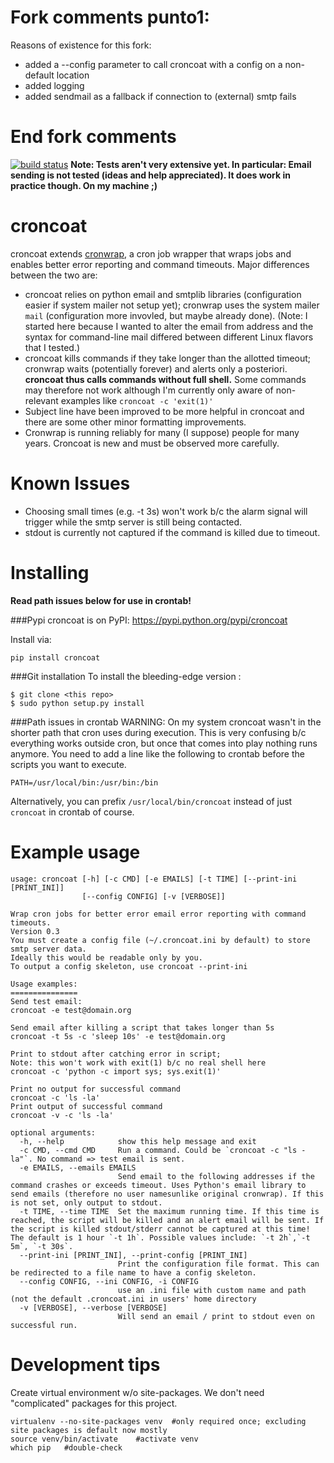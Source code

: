 Fork comments punto1:
===========================================
Reasons of existence for this fork:
* added a --config parameter to call croncoat with a config on a non-default location
* added logging
* added sendmail as a fallback if connection to (external) smtp fails

End fork comments
===========================================

[![build status](https://travis-ci.org/MatthiasKauer/croncoat.png?branch=master)](https://travis-ci.org/MatthiasKauer/croncoat)
**Note: Tests aren't very extensive yet. In particular: Email sending is not tested (ideas and help appreciated). It does work in practice though. On my machine ;)**

croncoat
===========================================
croncoat extends [cronwrap](https://github.com/Doist/cronwrap), a cron job wrapper that wraps jobs and enables better error reporting and command timeouts.
Major differences between the two are:

* croncoat relies on python email and smtplib libraries (configuration easier if system mailer not setup yet); cronwrap uses the system mailer ```mail``` (configuration more invovled, but maybe already done).
(Note: I started here because I wanted to alter the email from address and the syntax for command-line mail differed between different Linux flavors that I tested.)
* croncoat kills commands if they take longer than the allotted timeout; cronwrap waits (potentially forever) and alerts only a posteriori. **croncoat thus calls commands without full shell.** Some commands may therefore not work although I'm currently only aware of non-relevant examples like ```croncoat -c 'exit(1)'```
* Subject line have been improved to be more helpful in croncoat and there are some other minor formatting improvements.
* Cronwrap is running reliably for many (I suppose) people for many years. Croncoat is new and must be observed more carefully.

Known Issues
===========

* Choosing small times (e.g. -t 3s) won't work b/c the alarm signal will trigger while the smtp server is still being contacted.
* stdout is currently not captured if the command is killed due to timeout.

Installing
===========
**Read path issues below for use in crontab!**

###Pypi
croncoat is on PyPI: https://pypi.python.org/pypi/croncoat

Install via:
```
pip install croncoat
```

###Git installation
To install the bleeding-edge version :

    $ git clone <this repo>
    $ sudo python setup.py install

###Path issues in crontab
WARNING: On my system croncoat wasn't in the shorter path that cron uses during execution. This is very confusing b/c everything works outside cron, but once that comes into play nothing runs anymore. You need to add a line like the following to crontab before the scripts you want to execute.

```
PATH=/usr/local/bin:/usr/bin:/bin
```

Alternatively, you can prefix ```/usr/local/bin/croncoat``` instead of just ```croncoat``` in crontab of course.

Example usage
===========

```
usage: croncoat [-h] [-c CMD] [-e EMAILS] [-t TIME] [--print-ini [PRINT_INI]]
                [--config CONFIG] [-v [VERBOSE]]

Wrap cron jobs for better error email error reporting with command timeouts.
Version 0.3
You must create a config file (~/.croncoat.ini by default) to store smtp server data.
Ideally this would be readable only by you.
To output a config skeleton, use croncoat --print-ini

Usage examples:
===============
Send test email:
croncoat -e test@domain.org

Send email after killing a script that takes longer than 5s
croncoat -t 5s -c 'sleep 10s' -e test@domain.org

Print to stdout after catching error in script;
Note: this won't work with exit(1) b/c no real shell here
croncoat -c 'python -c import sys; sys.exit(1)'

Print no output for successful command
croncoat -c 'ls -la'
Print output of successful command
croncoat -v -c 'ls -la'

optional arguments:
  -h, --help            show this help message and exit
  -c CMD, --cmd CMD     Run a command. Could be `croncoat -c "ls -la"`. No command => test email is sent.
  -e EMAILS, --emails EMAILS
                        Send email to the following addresses if the command crashes or exceeds timeout. Uses Python's email library to send emails (therefore no user namesunlike original cronwrap). If this is not set, only output to stdout.
  -t TIME, --time TIME  Set the maximum running time. If this time is reached, the script will be killed and an alert email will be sent. If the script is killed stdout/stderr cannot be captured at this time! The default is 1 hour `-t 1h`. Possible values include: `-t 2h`,`-t 5m`, `-t 30s`.
  --print-ini [PRINT_INI], --print-config [PRINT_INI]
                        Print the configuration file format. This can be redirected to a file name to have a config skeleton.
  --config CONFIG, --ini CONFIG, -i CONFIG
                        use an .ini file with custom name and path  (not the default .croncoat.ini in users' home directory
  -v [VERBOSE], --verbose [VERBOSE]
                        Will send an email / print to stdout even on successful run.
```

Development tips
=============
Create virtual environment w/o site-packages. We don't need "complicated" packages for this project.
```
virtualenv --no-site-packages venv  #only required once; excluding site packages is default now mostly
source venv/bin/activate    #activate venv
which pip   #double-check
```

